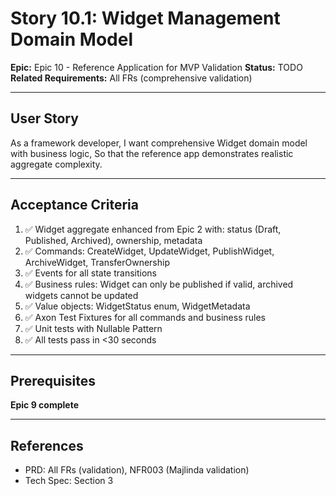 # Story 10.1: Widget Management Domain Model

**Epic:** Epic 10 - Reference Application for MVP Validation
**Status:** TODO
**Related Requirements:** All FRs (comprehensive validation)

---

## User Story

As a framework developer,
I want comprehensive Widget domain model with business logic,
So that the reference app demonstrates realistic aggregate complexity.

---

## Acceptance Criteria

1. ✅ Widget aggregate enhanced from Epic 2 with: status (Draft, Published, Archived), ownership, metadata
2. ✅ Commands: CreateWidget, UpdateWidget, PublishWidget, ArchiveWidget, TransferOwnership
3. ✅ Events for all state transitions
4. ✅ Business rules: Widget can only be published if valid, archived widgets cannot be updated
5. ✅ Value objects: WidgetStatus enum, WidgetMetadata
6. ✅ Axon Test Fixtures for all commands and business rules
7. ✅ Unit tests with Nullable Pattern
8. ✅ All tests pass in <30 seconds

---

## Prerequisites

**Epic 9 complete**

---

## References

- PRD: All FRs (validation), NFR003 (Majlinda validation)
- Tech Spec: Section 3
